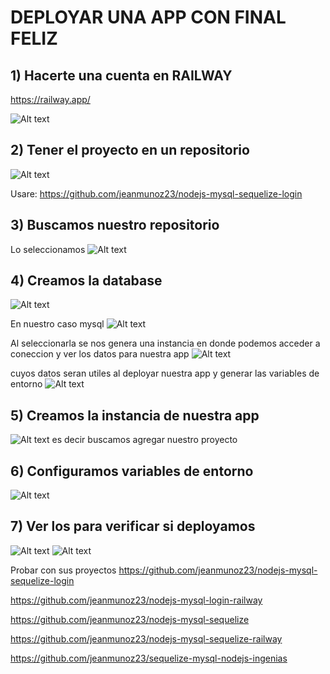# DEPLOYAR UNA APP CON FINAL FELIZ
## 1) Hacerte una cuenta en RAILWAY
https://railway.app/ 

![Alt text](img/image.png)

## 2) Tener el proyecto en un repositorio

![Alt text](img/image-1.png)

Usare: https://github.com/jeanmunoz23/nodejs-mysql-sequelize-login 

## 3) Buscamos nuestro repositorio
Lo seleccionamos
![Alt text](img/image-2.png)

## 4)  Creamos la database 
![Alt text](img/image-3.png)

En nuestro caso mysql
![Alt text](img/image-4.png)

Al seleccionarla se nos genera una instancia en donde podemos acceder a coneccion y ver los datos para nuestra app
![Alt text](img/image-5.png)

cuyos datos seran utiles al deployar nuestra app y generar las variables de entorno 
![Alt text](img/image-6.png)

## 5)  Creamos la instancia de nuestra app 
![Alt text](img/image-7.png)
es decir buscamos agregar nuestro proyecto

## 6) Configuramos variables de entorno
![Alt text](img/image-8.png)

## 7) Ver los para verificar si deployamos
![Alt text](img/image-10.png)
![Alt text](img/image-9.png)

Probar con sus proyectos
https://github.com/jeanmunoz23/nodejs-mysql-sequelize-login 

https://github.com/jeanmunoz23/nodejs-mysql-login-railway 

https://github.com/jeanmunoz23/nodejs-mysql-sequelize 

https://github.com/jeanmunoz23/nodejs-mysql-sequelize-railway

https://github.com/jeanmunoz23/sequelize-mysql-nodejs-ingenias

